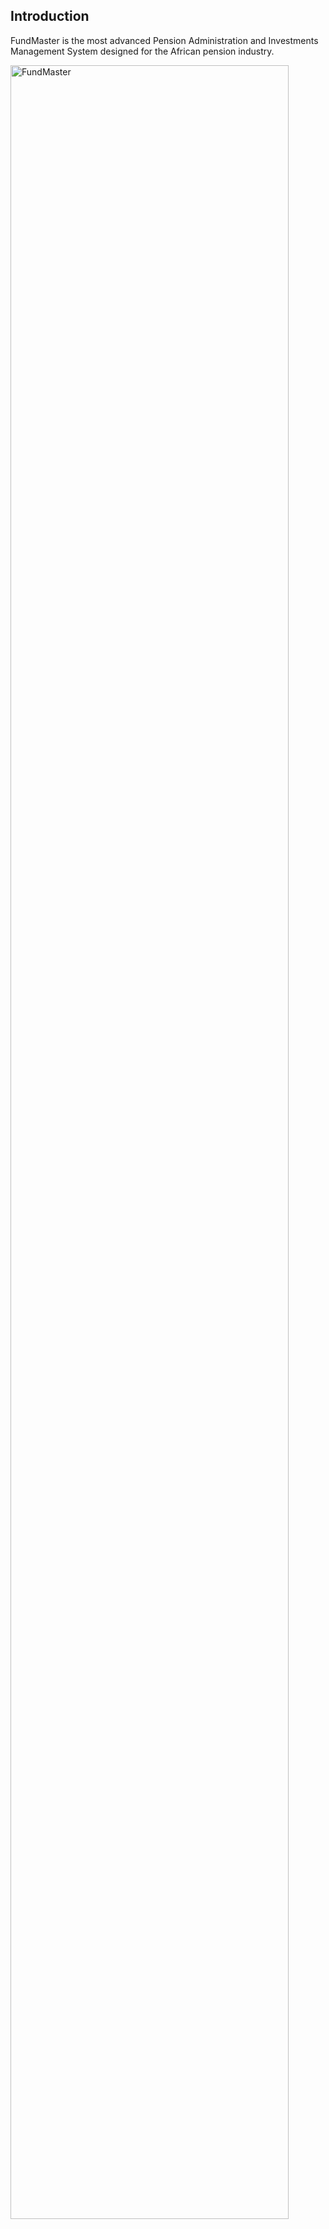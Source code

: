 ## Introduction

FundMaster is the most advanced Pension Administration and Investments Management System designed for the African
pension industry.

<img  alt="FundMaster" width="94%" height="auto"  class="center"  src="../media/landingpage.png"> 

